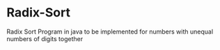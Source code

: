 # Radix-Sort
Radix Sort Program in java to be implemented for numbers with unequal numbers of digits together
